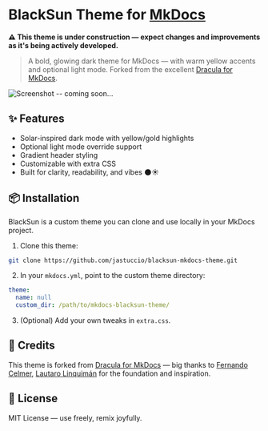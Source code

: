 # BlackSun Theme for [MkDocs](https://www.mkdocs.org/)

**⚠️ This theme is under construction — expect changes and improvements as it's being actively developed.**

> A bold, glowing dark theme for MkDocs — with warm yellow accents and optional light mode. Forked from the excellent [Dracula for MkDocs](https://github.com/dracula/mkdocs).

![Screenshot]() -- coming soon...

## ✨ Features

- Solar-inspired dark mode with yellow/gold highlights
- Optional light mode override support
- Gradient header styling
- Customizable with extra CSS
- Built for clarity, readability, and vibes 🌑☀️

## 📦 Installation

BlackSun is a custom theme you can clone and use locally in your MkDocs project.

1. Clone this theme:

```bash
git clone https://github.com/jastuccio/blacksun-mkdocs-theme.git
```

2. In your `mkdocs.yml`, point to the custom theme directory:

```yaml
theme:
  name: null
  custom_dir: /path/to/mkdocs-blacksun-theme/
```

3. (Optional) Add your own tweaks in `extra.css`.

## 🙏 Credits

This theme is forked from [Dracula for MkDocs](https://github.com/dracula/mkdocs) — big thanks to [Fernando Celmer](https://github.com/FernandoCelmer), [Lautaro Linquimán](https://github.com/Ymil) for the foundation and inspiration.

## 📝 License

MIT License — use freely, remix joyfully.